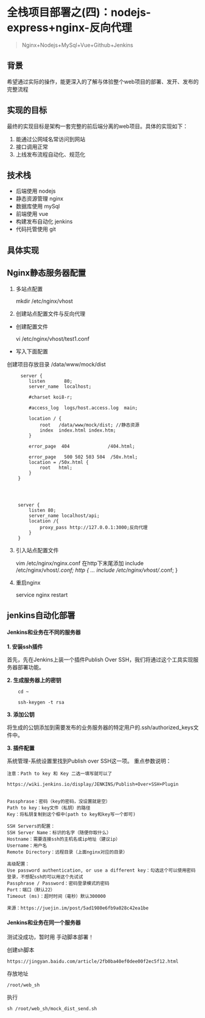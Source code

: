 # 全栈项目部署之(四)：nodejs-express+nginx-反向代理

> Nginx+Nodejs+MySql+Vue+Github+Jenkins

## 背景
希望通过实际的操作，能更深入的了解与体验整个web项目的部署、发开、发布的完整流程

## 实现的目标

最终的实现目标是架构一套完整的前后端分离的web项目。具体的实现如下：

1. 能通过公网域名常访问到网站
2. 接口调用正常
3. 上线发布流程自动化、规范化

## 技术栈

- 后端使用 nodejs
- 静态资源管理 nginx
- 数据库使用 mySql
- 前端使用 vue
- 构建发布自动化 jenkins
- 代码托管使用 git

## 具体实现


## Nginx静态服务器配置

1. 多站点配置


    mkdir /etc/nginx/vhost

2.  创建站点配置文件与反向代理


- 创建配置文件


    vi /etc/nginx/vhost/test1.conf
    
    
-  写入下面配置

创建项目存放目录 /data/www/mock/dist


         server {
            listen       80;
            server_name  localhost;
            
            #charset koi8-r;
            
            #access_log  logs/host.access.log  main;
            
            location / {
                root   /data/www/mock/dist; //静态资源
                index  index.html index.htm;
            }
        
            error_page  404              /404.html;
            
            error_page   500 502 503 504  /50x.html;
            location = /50x.html {
                root   html;
            }
        }

        
        
        
        server {
            listen 80;
            server_name localhost/api;
            location /{
                proxy_pass http://127.0.0.1:3000;反向代理
            }
        }
    
    
    
3. 引入站点配置文件


    vim /etc/nginx/nginx.conf
    在http下末尾添加 include /etc/nginx/vhost/*.conf;
    http {
        ...
        include /etc/nginx/vhost/*.conf;
    }
    
4. 重启nginx


    service nginx restart


## jenkins自动化部署

#### Jenkins和业务在不同的服务器

**1. 安装ssh插件**

首先，先在Jenkins上装一个插件Publish Over SSH，我们将通过这个工具实现服务器部署功能。


**2. 生成服务器上的密钥**

        cd ~
        
        ssh-keygen -t rsa
        
**3. 添加公钥**

将生成的公钥添加到需要发布的业务服务器的特定用户的.ssh/authorized_keys文件中。
        
**3. 插件配置**

系统管理-系统设置里找到Publish over SSH这一项。 重点参数说明：

    注意：Path to key 和 Key 二选一填写就可以了

    https://wiki.jenkins.io/display/JENKINS/Publish+Over+SSH+Plugin


    Passphrase：密码（key的密码，没设置就是空）
    Path to key：key文件（私钥）的路径
    Key：将私钥复制到这个框中(path to key和key写一个即可)
    
    SSH Servers的配置：
    SSH Server Name：标识的名字（随便你取什么）
    Hostname：需要连接ssh的主机名或ip地址（建议ip）
    Username：用户名
    Remote Directory：远程目录（上面nginx对应的目录）
    
    高级配置：
    Use password authentication, or use a different key：勾选这个可以使用密码登录，不想配ssh的可以用这个先试试
    Passphrase / Password：密码登录模式的密码
    Port：端口（默认22）
    Timeout (ms)：超时时间（毫秒）默认300000
    
    来源：https://juejin.im/post/5ad1980e6fb9a028c42ea1be
    
#### Jenkins和业务在同一个服务器

测试没成功，暂时用 手动脚本部署！

创建sh脚本

    https://jingyan.baidu.com/article/2fb0ba40ef0dee00f2ec5f12.html
    
存放地址

    /root/web_sh
    
执行

    sh /root/web_sh/mock_dist_send.sh






